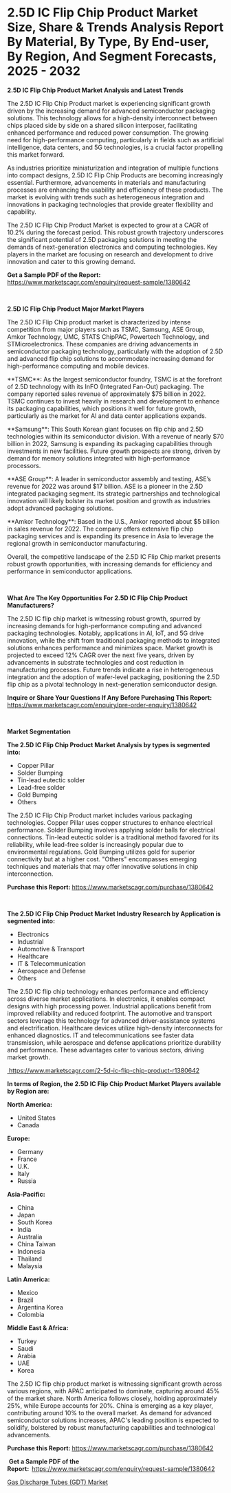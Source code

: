 <p><h1>2.5D IC Flip Chip Product Market Size, Share & Trends Analysis Report By Material, By Type, By End-user, By Region, And Segment Forecasts, 2025 - 2032</h1></p><p><strong>2.5D IC Flip Chip Product Market Analysis and Latest Trends</strong></p>
<p><p>The 2.5D IC Flip Chip Product market is experiencing significant growth driven by the increasing demand for advanced semiconductor packaging solutions. This technology allows for a high-density interconnect between chips placed side by side on a shared silicon interposer, facilitating enhanced performance and reduced power consumption. The growing need for high-performance computing, particularly in fields such as artificial intelligence, data centers, and 5G technologies, is a crucial factor propelling this market forward.</p><p>As industries prioritize miniaturization and integration of multiple functions into compact designs, 2.5D IC Flip Chip Products are becoming increasingly essential. Furthermore, advancements in materials and manufacturing processes are enhancing the usability and efficiency of these products. The market is evolving with trends such as heterogeneous integration and innovations in packaging technologies that provide greater flexibility and capability.</p><p>The 2.5D IC Flip Chip Product Market is expected to grow at a CAGR of 10.2% during the forecast period. This robust growth trajectory underscores the significant potential of 2.5D packaging solutions in meeting the demands of next-generation electronics and computing technologies. Key players in the market are focusing on research and development to drive innovation and cater to this growing demand.</p></p>
<p><strong>Get a Sample PDF of the Report:&nbsp;</strong> <a href="https://www.marketscagr.com/enquiry/request-sample/1380642?utm_campaign=2294&utm_medium=2&utm_source=Github&utm_content=ia&utm_term=06042025&utm_id=25d-ic-flip-chip-product">https://www.marketscagr.com/enquiry/request-sample/1380642</a></p>
<p>&nbsp;</p>
<p><strong>2.5D IC Flip Chip Product Major Market Players</strong></p>
<p><p>The 2.5D IC Flip Chip product market is characterized by intense competition from major players such as TSMC, Samsung, ASE Group, Amkor Technology, UMC, STATS ChipPAC, Powertech Technology, and STMicroelectronics. These companies are driving advancements in semiconductor packaging technology, particularly with the adoption of 2.5D and advanced flip chip solutions to accommodate increasing demand for high-performance computing and mobile devices.</p><p>**TSMC**: As the largest semiconductor foundry, TSMC is at the forefront of 2.5D technology with its InFO (Integrated Fan-Out) packaging. The company reported sales revenue of approximately $75 billion in 2022. TSMC continues to invest heavily in research and development to enhance its packaging capabilities, which positions it well for future growth, particularly as the market for AI and data center applications expands.</p><p>**Samsung**: This South Korean giant focuses on flip chip and 2.5D technologies within its semiconductor division. With a revenue of nearly $70 billion in 2022, Samsung is expanding its packaging capabilities through investments in new facilities. Future growth prospects are strong, driven by demand for memory solutions integrated with high-performance processors.</p><p>**ASE Group**: A leader in semiconductor assembly and testing, ASE’s revenue for 2022 was around $17 billion. ASE is a pioneer in the 2.5D integrated packaging segment. Its strategic partnerships and technological innovation will likely bolster its market position and growth as industries adopt advanced packaging solutions.</p><p>**Amkor Technology**: Based in the U.S., Amkor reported about $5 billion in sales revenue for 2022. The company offers extensive flip chip packaging services and is expanding its presence in Asia to leverage the regional growth in semiconductor manufacturing.</p><p>Overall, the competitive landscape of the 2.5D IC Flip Chip market presents robust growth opportunities, with increasing demands for efficiency and performance in semiconductor applications.</p></p>
<p>&nbsp;</p>
<p><strong>What Are The Key Opportunities For 2.5D IC Flip Chip Product Manufacturers?</strong></p>
<p><p>The 2.5D IC flip chip market is witnessing robust growth, spurred by increasing demands for high-performance computing and advanced packaging technologies. Notably, applications in AI, IoT, and 5G drive innovation, while the shift from traditional packaging methods to integrated solutions enhances performance and minimizes space. Market growth is projected to exceed 12% CAGR over the next five years, driven by advancements in substrate technologies and cost reduction in manufacturing processes. Future trends indicate a rise in heterogeneous integration and the adoption of wafer-level packaging, positioning the 2.5D flip chip as a pivotal technology in next-generation semiconductor design.</p></p>
<p><strong>Inquire or Share Your Questions If Any Before Purchasing This Report:</strong> <a href="https://www.marketscagr.com/enquiry/pre-order-enquiry/1380642?utm_campaign=2294&utm_medium=2&utm_source=Github&utm_content=ia&utm_term=06042025&utm_id=25d-ic-flip-chip-product">https://www.marketscagr.com/enquiry/pre-order-enquiry/1380642</a></p>
<p>&nbsp;</p>
<p><strong>Market Segmentation</strong></p>
<p><strong>The 2.5D IC Flip Chip Product Market Analysis by types is segmented into:</strong></p>
<p><ul><li>Copper Pillar</li><li>Solder Bumping</li><li>Tin-lead eutectic solder</li><li>Lead-free solder</li><li>Gold Bumping</li><li>Others</li></ul></p>
<p><p>The 2.5D IC Flip Chip Product market includes various packaging technologies. Copper Pillar uses copper structures to enhance electrical performance. Solder Bumping involves applying solder balls for electrical connections. Tin-lead eutectic solder is a traditional method favored for its reliability, while lead-free solder is increasingly popular due to environmental regulations. Gold Bumping utilizes gold for superior connectivity but at a higher cost. "Others" encompasses emerging techniques and materials that may offer innovative solutions in chip interconnection.</p></p>
<p><strong>Purchase this Report:&nbsp;</strong><a href="https://www.marketscagr.com/purchase/1380642?utm_campaign=2294&utm_medium=2&utm_source=Github&utm_content=ia&utm_term=06042025&utm_id=25d-ic-flip-chip-product">https://www.marketscagr.com/purchase/1380642</a></p>
<p>&nbsp;</p>
<p><strong>The 2.5D IC Flip Chip Product Market Industry Research by Application is segmented into:</strong></p>
<p><ul><li>Electronics</li><li>Industrial</li><li>Automotive & Transport</li><li>Healthcare</li><li>IT & Telecommunication</li><li>Aerospace and Defense</li><li>Others</li></ul></p>
<p><p>The 2.5D IC flip chip technology enhances performance and efficiency across diverse market applications. In electronics, it enables compact designs with high processing power. Industrial applications benefit from improved reliability and reduced footprint. The automotive and transport sectors leverage this technology for advanced driver-assistance systems and electrification. Healthcare devices utilize high-density interconnects for enhanced diagnostics. IT and telecommunications see faster data transmission, while aerospace and defense applications prioritize durability and performance. These advantages cater to various sectors, driving market growth.</p></p>
<p><a href="https://www.marketscagr.com/2-5d-ic-flip-chip-product-r1380642?utm_campaign=2294&utm_medium=2&utm_source=Github&utm_content=ia&utm_term=06042025&utm_id=25d-ic-flip-chip-product">&nbsp;https://www.marketscagr.com/2-5d-ic-flip-chip-product-r1380642</a></p>
<p><strong>In terms of Region, the 2.5D IC Flip Chip Product Market Players available by Region are:</strong></p>
<p>
    <p> <strong> North America: </strong>
        <ul>
            <li>United States</li>
            <li>Canada</li>
        </ul>
        </p> 
    <p> <strong> Europe: </strong>
        <ul>
            <li>Germany</li>
            <li>France</li>
            <li>U.K.</li>
            <li>Italy</li>
            <li>Russia</li>
        </ul>
        </p> 
    <p> <strong> Asia-Pacific: </strong>
        <ul>
            <li>China</li>
            <li>Japan</li>
            <li>South Korea</li>
            <li>India</li>
            <li>Australia</li>
            <li>China Taiwan</li>
            <li>Indonesia</li>
            <li>Thailand</li>
            <li>Malaysia</li>
        </ul>
        </p> 
    <p> <strong> Latin America: </strong>
        <ul>
            <li>Mexico</li>
            <li>Brazil</li>
            <li>Argentina Korea</li>
            <li>Colombia</li>
        </ul>
        </p> 
    <p> <strong> Middle East & Africa: </strong>
        <ul>
            <li>Turkey</li>
            <li>Saudi</li>
            <li>Arabia</li>
            <li>UAE</li>
            <li>Korea</li>
        </ul>
    </p>
    </p>
<p><p>The 2.5D IC flip chip product market is witnessing significant growth across various regions, with APAC anticipated to dominate, capturing around 45% of the market share. North America follows closely, holding approximately 25%, while Europe accounts for 20%. China is emerging as a key player, contributing around 10% to the overall market. As demand for advanced semiconductor solutions increases, APAC's leading position is expected to solidify, bolstered by robust manufacturing capabilities and technological advancements.</p></p>
<p><strong>Purchase this Report: </strong><a href="https://www.marketscagr.com/purchase/1380642?utm_campaign=2294&utm_medium=2&utm_source=Github&utm_content=ia&utm_term=06042025&utm_id=25d-ic-flip-chip-product">https://www.marketscagr.com/purchase/1380642</a></p>
<p>&nbsp;<strong>Get a Sample PDF of the Report:&nbsp;&nbsp;</strong><a href="https://www.marketscagr.com/enquiry/request-sample/1380642?utm_campaign=2294&utm_medium=2&utm_source=Github&utm_content=ia&utm_term=06042025&utm_id=25d-ic-flip-chip-product">https://www.marketscagr.com/enquiry/request-sample/1380642</a></p>
<p><strong></strong></p>
<p><p><a href="https://github.com/OlenFleming68/Market-Research-Report-List-1/blob/main/gas-discharge-tubes-gdt-market.md?utm_campaign=2294&utm_medium=2&utm_source=Github&utm_content=ia&utm_term=06042025&utm_id=25d-ic-flip-chip-product">Gas Discharge Tubes (GDT) Market</a></p></p>